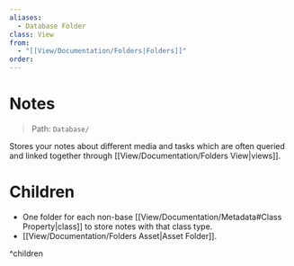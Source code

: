 ```yaml
---
aliases:
  - Database Folder
class: View
from:
  - "[[View/Documentation/Folders|Folders]]"
order:
---
```

# Notes

> Path: `Database/`

Stores your notes about different media and tasks which are often queried and linked together through [[View/Documentation/Folders View|views]].

# Children

- One folder for each non-base [[View/Documentation/Metadata#Class Property|class]] to store notes with that class type.
- [[View/Documentation/Folders Asset|Asset Folder]].

^children
